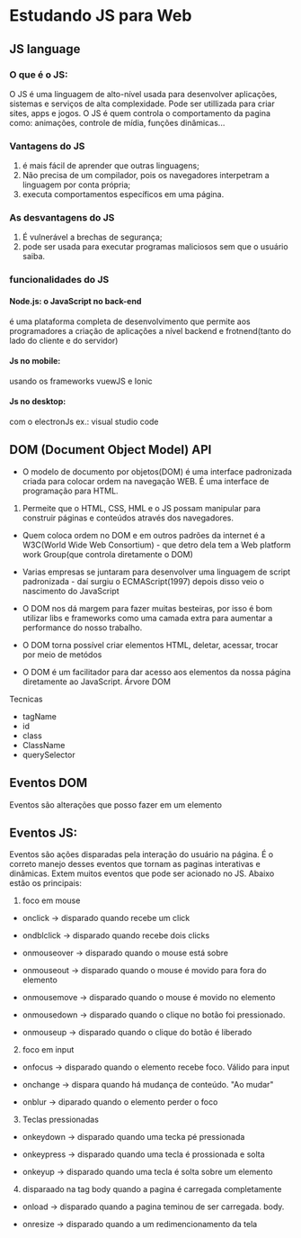 # Estudando JS para Web

## JS language
### O que é o JS:
O JS é uma linguagem de alto-nível usada para desenvolver aplicações, sistemas e serviços de alta complexidade. Pode ser utillizada para criar sites, apps e jogos.
 O JS é quem controla o comportamento da pagina como: animações, controle de mídia, funções dinâmicas...

### Vantagens do JS
1. é mais fácil de aprender que outras linguagens;
2. Não precisa de um compilador, pois os navegadores interpetram a linguagem por conta própria;
1. executa comportamentos específicos em uma página.

### As desvantagens do JS
1. É vulnerável a brechas de segurança;
2. pode ser usada para executar programas maliciosos sem que o usuário saiba.

### funcionalidades do JS

#### Node.js: o JavaScript no back-end
é uma plataforma completa de desenvolvimento que permite aos programadores a criação de aplicações a nível backend e frotnend(tanto do lado do cliente e do servidor)

#### Js no mobile: 
usando os frameworks vuewJS e Ionic

#### Js no desktop:
com o electronJs  ex.: visual studio code

## DOM (Document Object Model) API 
- O modelo de documento por objetos(DOM) é uma interface padronizada criada para colocar ordem na navegação WEB. É uma interface de programação para HTML.

1. Permeite que o HTML, CSS, HML e o JS possam manipular para construir páginas e conteúdos através dos navegadores.

- Quem coloca ordem no DOM e em outros padrões da internet é a W3C(World Wide Web Consortium) - que detro dela tem a Web platform work Group(que controla diretamente o DOM)

- Varias empresas se juntaram para desenvolver uma linguagem de script padronizada - daí surgiu o ECMAScript(1997) depois disso veio o nascimento do JavaScript

- O DOM nos dá margem para fazer muitas besteiras, por isso é bom utilizar libs e frameworks como uma camada extra para aumentar a performance do nosso trabalho.


- O DOM torna possível criar elementos HTML, deletar, acessar, trocar por meio de metódos


- O DOM é um facilitador para dar acesso aos elementos da nossa página diretamente ao JavaScript. Árvore DOM

Tecnicas
- tagName
- id
- class 
- ClassName
- querySelector



## Eventos DOM
Eventos são alterações que posso fazer em um elemento


## Eventos JS:
Eventos são ações disparadas pela interação do usuário na página. É o correto manejo desses eventos que tornam as paginas interativas e dinâmicas.
Extem muitos eventos que pode ser acionado no JS. Abaixo estão os principais:  

1. foco em mouse
- onclick -> disparado quando recebe um click

- ondblclick -> disparado quando recebe dois clicks

- onmouseover -> disparado quando o mouse está sobre

- onmouseout -> disparado quando o mouse é movido para fora do elemento 

- onmousemove -> disparado quando o mouse é movido no elemento 

- onmousedown -> disparado quando o clique no botão foi pressionado.

- onmouseup -> disparado quando o clique do botão é liberado


2. foco em input
- onfocus -> disparado quando o elemento recebe foco. Válido para input

- onchange -> dispara quando há mudança de conteúdo. "Ao mudar"

- onblur -> diparado quando o elemento perder o foco


3. Teclas pressionadas
- onkeydown -> disparado quando uma tecka pé pressionada

- onkeypress -> disparado quando uma tecla é prossionada e solta

- onkeyup -> disparado quando uma tecla é solta sobre um elemento


4. disparaado na tag body quando a pagina é carregada completamente
- onload -> disparado quando a pagina teminou de ser carregada. body.

- onresize -> disparado quando a um redimencionamento da tela  